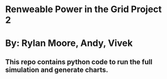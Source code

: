 # Renweable Power in the Grid Project 2
# By: Rylan Moore, Andy, Vivek

## This repo contains python code to run the full simulation and generate charts. 

